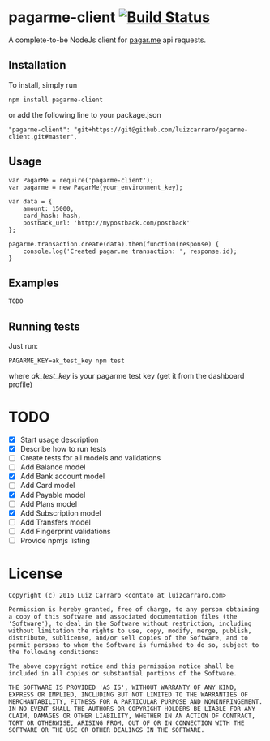 # pagarme-client [![Build Status](https://travis-ci.org/luizcarraro/pagarme-client.svg?branch=master)](https://travis-ci.org/luizcarraro/pagarme-client)
A complete-to-be NodeJs client for [pagar.me](http://www.pagar.me) api requests.

## Installation

To install, simply run

	npm install pagarme-client

or add the following line to your package.json
	
	"pagarme-client": "git+https://git@github.com/luizcarraro/pagarme-client.git#master",

## Usage

	var PagarMe = require('pagarme-client'); 
	var pagarme = new PagarMe(your_environment_key);
	
	var data = {
		amount: 15000,
		card_hash: hash,
		postback_url: 'http://mypostback.com/postback'
	};
	
	pagarme.transaction.create(data).then(function(response) {
		console.log('Created pagar.me transaction: ', response.id);
	}

## Examples
	TODO

## Running tests
Just run:

	PAGARME_KEY=ak_test_key npm test

where *ak_test_key* is your pagarme test key (get it from the dashboard profile)

# TODO

- [X] Start usage description
- [X] Describe how to run tests
- [ ] Create tests for all models and validations
- [ ] Add Balance model
- [X] Add Bank account model
- [ ] Add Card model
- [X] Add Payable model
- [ ] Add Plans model
- [X] Add Subscription model
- [ ] Add Transfers model
- [ ] Add Fingerprint validations
- [ ] Provide npmjs listing

# License
	
	Copyright (c) 2016 Luiz Carraro <contato at luizcarraro.com>

	Permission is hereby granted, free of charge, to any person obtaining
	a copy of this software and associated documentation files (the
	'Software'), to deal in the Software without restriction, including
	without limitation the rights to use, copy, modify, merge, publish,
	distribute, sublicense, and/or sell copies of the Software, and to
	permit persons to whom the Software is furnished to do so, subject to
	the following conditions:

	The above copyright notice and this permission notice shall be
	included in all copies or substantial portions of the Software.

	THE SOFTWARE IS PROVIDED 'AS IS', WITHOUT WARRANTY OF ANY KIND,
	EXPRESS OR IMPLIED, INCLUDING BUT NOT LIMITED TO THE WARRANTIES OF
	MERCHANTABILITY, FITNESS FOR A PARTICULAR PURPOSE AND NONINFRINGEMENT.
	IN NO EVENT SHALL THE AUTHORS OR COPYRIGHT HOLDERS BE LIABLE FOR ANY
	CLAIM, DAMAGES OR OTHER LIABILITY, WHETHER IN AN ACTION OF CONTRACT,
	TORT OR OTHERWISE, ARISING FROM, OUT OF OR IN CONNECTION WITH THE
	SOFTWARE OR THE USE OR OTHER DEALINGS IN THE SOFTWARE.
